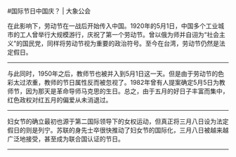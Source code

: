 #国际节日中国庆？ | 大象公会

在此影响下，劳动节在一战后开始传入中国。1920年的5月1日，中国多个工业城市的工人曾举行大规模游行，庆祝了第一个劳动节。曾以俄为师并自诩为“社会主义”的国民党，同样将劳动节视为重要的政治符号。至今在台湾，劳动节仍然是法定假日。

---

与此同时，1950年之后，教师节也被并入到5月1日这一天。但是由于劳动节的色彩太过浓重，教师的节日属性反而被忽视了。1982年曾有人提案确定5月5日为教师节，因为那天是革命导师马克思的生日。总之，由于五月的好日子丰富而集中，红色政权对红五月的偏爱从未消退过。

---

妇女节的确立最初也源于第二国际领导下的女权运动，但真正将三月八日设为法定假日的则是列宁。苏联的身先士卒很快推动了妇女节的国际化，三月八日被越来越广泛地接受，甚至成为联合国认证的节日。

---

